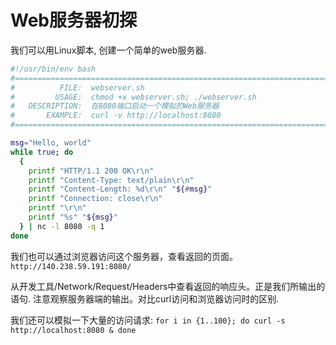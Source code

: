 # Web服务器初探

我们可以用Linux脚本, 创建一个简单的web服务器.

```bash
#!/usr/bin/env bash
#===============================================================================
#          FILE:  webserver.sh
#         USAGE:  chmod +x webserver.sh; ./webserver.sh
#   DESCRIPTION:  在8080端口启动一个模拟的Web服务器
#       EXAMPLE:  curl -v http://localhost:8080
#===============================================================================

msg="Hello, world"
while true; do
  {
    printf "HTTP/1.1 200 OK\r\n"
    printf "Content-Type: text/plain\r\n"
    printf "Content-Length: %d\r\n" "${#msg}"
    printf "Connection: close\r\n"
    printf "\r\n"
    printf "%s" "${msg}"
  } | nc -l 8080 -q 1
done

```

我们也可以通过浏览器访问这个服务器，查看返回的页面。
`http://140.238.59.191:8080/`

从开发工具/Network/Request/Headers中查看返回的响应头。正是我们所输出的语句.
注意观察服务器端的输出。对比curl访问和浏览器访问时的区别.

我们还可以模拟一下大量的访问请求:
`for i in {1..100}; do curl -s http://localhost:8080 & done`
